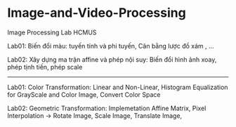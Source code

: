# Image-and-Video-Processing
Image Processing Lab HCMUS 

Lab01: Biến đổi màu: tuyến tính và phi tuyến, Cân bằng lược đồ xám , ...

Lab02: Xây dựng ma trận affine và phép nội suy: Biến đổi hình ảnh  xoay, phép tịnh tiến, phép scale

------------------------------------------------------------------------------------------------------------------------

Lab01: Color Transformation: Linear and Non-Linear, Histogram Equalization for GrayScale and Color Image, Convert Color Space

Lab02: Geometric Transformation: Implemetation Affine Matrix, Pixel Interpolation -> Rotate Image, Scale Image, Translate Image,
